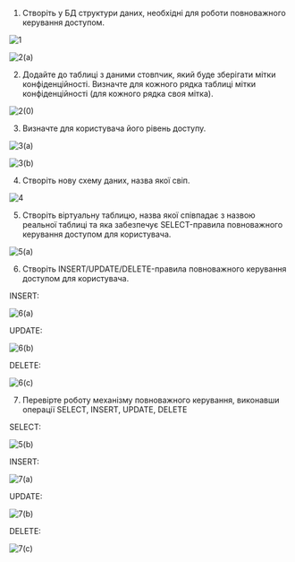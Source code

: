 1. Створіть у БД структури даних, необхідні для роботи повноважного керування доступом.

![1](https://github.com/oleksandrblazhko/ai-191-troiak/assets/95746995/a7016cbf-a931-4c5c-b35a-5afa5b2ec57a)

![2(a)](https://github.com/oleksandrblazhko/ai-191-troiak/assets/95746995/cda61319-d0ca-4a4d-9db7-6c2c0ba54f32)

2. Додайте до таблиці з даними стовпчик, який буде зберігати мітки конфіденційності.
Визначте для кожного рядка таблиці мітки конфіденційності (для кожного рядка своя мітка).

![2(0)](https://github.com/oleksandrblazhko/ai-191-troiak/assets/95746995/0125e267-e1c5-4f3d-a736-ec6c05259a29)


3. Визначте для користувача його рівень доступу.

![3(a)](https://github.com/oleksandrblazhko/ai-191-troiak/assets/95746995/6b6237a6-e676-4efe-be42-28c44baa53cc)

![3(b)](https://github.com/oleksandrblazhko/ai-191-troiak/assets/95746995/a0ceeb5e-b0ef-4f22-b6cf-3923528338c7)

4. Створіть нову схему даних, назва якої свіп.

![4](https://github.com/oleksandrblazhko/ai-191-troiak/assets/95746995/35038c08-a96d-45f6-8ff2-2489a2491436)

5. Створіть віртуальну таблицю, назва якої співпадає з назвою реальної таблиці та яка
забезпечує SELECT-правила повноважного керування доступом для користувача.

![5(a)](https://github.com/oleksandrblazhko/ai-191-troiak/assets/95746995/22315ccd-c8ac-4739-951b-b9f07d5d67cf)

6. Створіть INSERT/UPDATE/DELETE-правила повноважного керування доступом для користувача.

INSERT:

![6(a)](https://github.com/oleksandrblazhko/ai-191-troiak/assets/95746995/dcbd59f4-f63e-4243-bff1-92c3691b0468)

UPDATE:

![6(b)](https://github.com/oleksandrblazhko/ai-191-troiak/assets/95746995/7944c38e-687f-4ff4-bd06-6d8cbe7231f5)

DELETE:

![6(c)](https://github.com/oleksandrblazhko/ai-191-troiak/assets/95746995/1cd811e2-35eb-44fa-8ac5-2540e438aef1)
  
7. Перевірте роботу механізму повноважного керування, виконавши операції SELECT,
INSERT, UPDATE, DELETE

SELECT:

![5(b)](https://github.com/oleksandrblazhko/ai-191-troiak/assets/95746995/19e33d57-3409-41ce-adc3-d243448fb261)

INSERT:

![7(a)](https://github.com/oleksandrblazhko/ai-191-troiak/assets/95746995/28c013c0-8222-4688-8b60-8f7511feece8)

UPDATE:

![7(b)](https://github.com/oleksandrblazhko/ai-191-troiak/assets/95746995/c6387266-7ac4-441b-888a-13488a0d5d2d)

DELETE:

![7(c)](https://github.com/oleksandrblazhko/ai-191-troiak/assets/95746995/c77f2845-8659-49da-b661-3ab923dec9f8)

